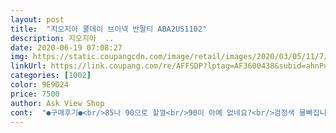 ```yaml
---
layout: post 
title:  "지오지아 쿨데이 브이넥 반팔티 ABA2US1102" 
description: 지오지아  ..
date: 2020-06-19 07:08:27 
img: https://static.coupangcdn.com/image/retail/images/2020/03/05/11/7/af2270f3-2c8e-4ae1-8b6e-c22a78c71445.jpg 
linkUrl: https://link.coupang.com/re/AFFSDP?lptag=AF3600438&subid=ahnPublicAsk&pageKey=1370584431&itemId=2403134816&vendorItemId=70373194215&traceid=V0-113-6a2647a55db5085d 
categories: [1002] 
color: 9E9D24 
price: 7500 
author: Ask View Shop 
cont:  "●구매후기●<br/>85나 90으로 할껄<br/>90이 아예 없네요?<br/>검정색 물빠집니다<br/>냉감시원소재  스판  좋구요<br/>브이로 파진게 시원코 좋아요<br/>사이즈가 커요<br/>살짝 보일까 어깨라인 뒤로 넘기고ㅋ<br/>살찌니까 자꾸 브이라인만 찾네요ㅎ<br/>이너로 입을껀데<br/>조금 커서 반품하려다 입어요 부들부들<br/>흰색까지 두장 구입하고픈데<br/>흰색은 너무 비쳐서 밖에 입고 다니기는 애매;;; 니플밴드를 붙여도 니플밴드까지 너무 선명하게 비침.<br/>.<br/> 옷감이 너무 얇아여... <br/><br/>" 
---
```

